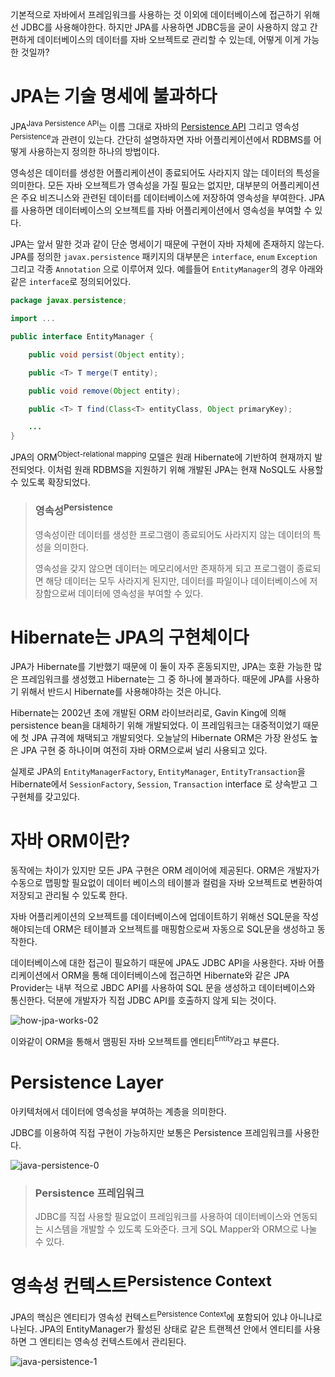 기본적으로 자바에서 프레임워크를 사용하는 것 이외에 데이터베이스에 접근하기 위해선 JDBC를 사용해야한다. 하지만 JPA를 사용하면 JDBC등을 굳이 사용하지 않고 간편하게 데이터베이스의 데이터를 자바 오브젝트로 관리할 수 있는데, 어떻게 이게 가능한 것일까?

# JPA는 기술 명세에 불과하다

JPA<sup>Java Persistence API</sup>는 이름 그대로 자바의 [Persistence API](https://jcp.org/en/jsr/detail?id=338) 그리고 영속성<sup>Persistence</sup>과 관련이 있는다. 간단히 설명하자면 자바 어플리케이션에서 RDBMS를 어떻게 사용하는지 정의한 하나의 방법이다. 

영속성은 데이터를 생성한 어플리케이션이 종료되어도 사라지지 않는 데이터의 특성을 의미한다. 모든 자바 오브젝트가 영속성을 가질 필요는 없지만, 대부분의 어플리케이션은 주요 비즈니스와 관련된 데이터를 데이터베이스에 저장하여 영속성을 부여한다. JPA를 사용하면 데이터베이스의 오브젝트를 자바 어플리케이션에서 영속성을 부여할 수 있다.

JPA는 앞서 말한 것과 같이 단순 명세이기 때문에 구현이 자바 자체에 존재하지 않는다. JPA를 정의한 `javax.persistence` 패키지의 대부분은 `interface`, `enum` `Exception` 그리고 각종 `Annotation` 으로 이루어져 있다. 예를들어 `EntityManager`의 경우 아래와 같은 `interface`로 정의되어있다.

```java
package javax.persistence;

import ...

public interface EntityManager {

    public void persist(Object entity);

    public <T> T merge(T entity);

    public void remove(Object entity);

    public <T> T find(Class<T> entityClass, Object primaryKey);

    ...
}
```

JPA의 ORM<sup>Object-relational mapping</sup> 모델은 원래 Hibernate에 기반하여 현재까지 발전되엇다. 이처럼 원래 RDBMS을 지원하기 위해 개발된 JPA는 현재 NoSQL도 사용할 수 있도록 확장되었다.

> ### 영속성<sup>Persistence</sup>
> 
> 영속성이란 데이터를 생성한 프로그램이 종료되어도 사라지지 않는 데이터의 특성을 의미한다.
>
> 영속성을 갖지 않으면 데이터는 메모리에서만 존재하게 되고 프로그램이 종료되면 해당 데이터는 모두 사라지게 된지만, 데이터를 파일이나 데이터베이스에 저장함으로써 데이터에 영속성을 부여할 수 있다.

# Hibernate는 JPA의 구현체이다

JPA가 Hibernate를 기반했기 때문에 이 둘이 자주 혼동되지만, JPA는 호환 가능한 많은 프레임워크를 생성했고 Hibernate는 그 중 하나에 불과하다. 때문에 JPA를 사용하기 위해서 반드시 Hibernate를 사용해야하는 것은 아니다.

Hibernate는 2002년 초에 개발된 ORM 라이브러리로, Gavin King에 의해 persistence bean을 대체하기 위해 개발되었다. 이 프레임워크는 대중적이었기 때문에 첫 JPA 규격에 채택되고 개발되엇다. 오늘날의 Hibernate ORM은 가장 완성도 높은 JPA 구현 중 하나이며 여전히 자바 ORM으로써 널리 사용되고 있다.

실제로 JPA의 `EntityManagerFactory`, `EntityManager`, `EntityTransaction`을 Hibernate에서 `SessionFactory`, `Session`, `Transaction` interface 로 상속받고 그 구현체를 갖고있다.

# 자바 ORM이란?

동작에는 차이가 있지만 모든 JPA 구현은 ORM 레이어에 제공된다. ORM은 개발자가 수동으로 맵핑할 필요없이 데이터 베이스의 테이블과 컬럼을 자바 오브젝트로 변환하여 저장되고 관리될 수 있도록 한다.

자바 어플리케이션의 오브젝트를 데이터베이스에 업데이트하기 위해선 SQL문을 작성해야되는데 ORM은 테이블과 오브젝트를 매핑함으로써 자동으로 SQL문을 생성하고 동작한다.

데이터베이스에 대한 접근이 필요하기 때문에 JPA도 JDBC API을 사용한다. 자바 어플리케이션에서 ORM을 통해 데이터베이스에 접근하면 Hibernate와 같은 JPA Provider는 내부 적으로 JBDC API를 사용하여 SQL 문을 생성하고 데이터베이스와 통신한다. 덕분에 개발자가 직접 JDBC API를 호출하지 않게 되는 것이다.

![how-jpa-works-02](https://user-images.githubusercontent.com/18159012/115114072-57c90700-9fc8-11eb-9d30-d549fce099f6.jpg)

이와같이 ORM을 통해서 맴핑된 자바 오브젝트를 엔티티<sup>Entity</sup>라고 부른다.

# Persistence Layer

아키텍처에서 데이터에 영속성을 부여하는 계층을 의미한다.

JDBC를 이용하여 직접 구현이 가능하지만 보통은 Persistence 프레임워크를 사용한다.

![java-persistence-0](https://user-images.githubusercontent.com/18159012/115113324-bab89f00-9fc4-11eb-98e3-a6dd5bef324a.jpg)

> ### Persistence 프레임워크
> 
> JDBC를 직접 사용할 필요없이 프레임워크를 사용하여 데이터베이스와 연동되는 시스템을 개발할 수 있도록 도와준다. 크게 SQL Mapper와 ORM으로 나눌 수 있다.

# 영속성 컨텍스트<sup>Persistence Context</sup>

JPA의 핵심은 엔티티가 영속성 컨텍스트<sup>Persistence Context</sup>에 포함되어 있냐 아니냐로 나뉜다. JPA의 EntityManager가 활성된 상태로 같은 트랜젝션 안에서 엔티티를 사용하면 그 엔티티는 영속성 컨텍스트에서 관리된다.

![java-persistence-1](https://user-images.githubusercontent.com/18159012/115113794-053b1b00-9fc7-11eb-8921-3435d4388ecd.jpg)
